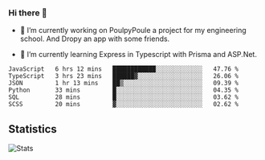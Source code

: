 ### Hi there 👋
- 🔭 I’m currently working on PoulpyPoule a project for my engineering school. And Dropy an app with some friends.

- 🌱 I’m currently learning Express in Typescript with Prisma and ASP.Net.


<!--START_SECTION:waka-->

```text
JavaScript   6 hrs 12 mins   ████████████░░░░░░░░░░░░░   47.76 %
TypeScript   3 hrs 23 mins   ██████▓░░░░░░░░░░░░░░░░░░   26.06 %
JSON         1 hr 13 mins    ██▒░░░░░░░░░░░░░░░░░░░░░░   09.39 %
Python       33 mins         █░░░░░░░░░░░░░░░░░░░░░░░░   04.35 %
SQL          28 mins         █░░░░░░░░░░░░░░░░░░░░░░░░   03.62 %
SCSS         20 mins         ▓░░░░░░░░░░░░░░░░░░░░░░░░   02.62 %
```

<!--END_SECTION:waka-->

## Statistics

![Stats](https://github-readme-stats.vercel.app/api?username=killian-mannarelli&count_private=true&show_icons=true&theme=dark)

<!--
**killian-mannarelli/killian-mannarelli** is a ✨ _special_ ✨ repository because its `README.md` (this file) appears on your GitHub profile.

Here are some ideas to get you started:

- 🔭 I’m currently working on ...
- 🌱 I’m currently learning ...
- 👯 I’m looking to collaborate on ...
- 🤔 I’m looking for help with ...
- 💬 Ask me about ...
- 📫 How to reach me: ...
- 😄 Pronouns: ...
- ⚡ Fun fact: ...
-->
